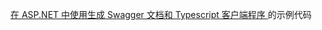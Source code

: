 [在 ASP.NET 中使用生成 Swagger 文档和 Typescript 客户端程序
](https://csharpstack.net/posts/aspnet-openapi-and-ts-code-generate/) 的示例代码